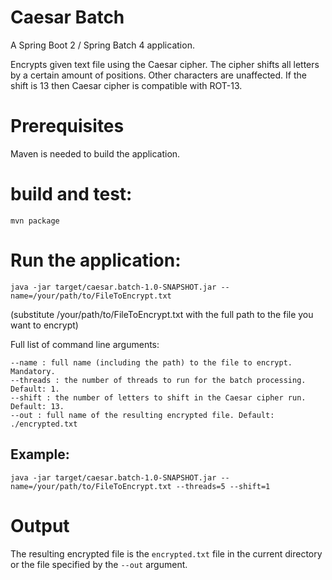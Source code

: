 Caesar Batch
============

A Spring Boot 2 / Spring Batch 4 application.

Encrypts given text file using the Caesar cipher. The cipher shifts all letters by 
a certain amount of positions. Other characters are unaffected. If the shift is 13 
then Caesar cipher is compatible with ROT-13.

# Prerequisites

Maven is needed to build the application.

# build and test:

    mvn package

# Run the application:

    java -jar target/caesar.batch-1.0-SNAPSHOT.jar --name=/your/path/to/FileToEncrypt.txt

(substitute /your/path/to/FileToEncrypt.txt with the full path to the file you want 
to encrypt)

Full list of command line arguments:

    --name : full name (including the path) to the file to encrypt. Mandatory.
    --threads : the number of threads to run for the batch processing. Default: 1.
    --shift : the number of letters to shift in the Caesar cipher run. Default: 13.
    --out : full name of the resulting encrypted file. Default: ./encrypted.txt

## Example:

    java -jar target/caesar.batch-1.0-SNAPSHOT.jar --name=/your/path/to/FileToEncrypt.txt --threads=5 --shift=1

# Output

The resulting encrypted file is the `encrypted.txt` file in the current directory or 
the file specified by the `--out` argument.

